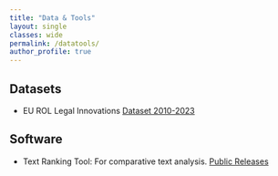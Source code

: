 ```yaml
---
title: "Data & Tools"
layout: single
classes: wide
permalink: /datatools/
author_profile: true
---
```


## Datasets

- EU ROL Legal Innovations [Dataset 2010-2023](https://doi.org/10.6084/m9.figshare.25595496.v2)

## Software

- Text Ranking Tool: For comparative text analysis. [Public Releases](https://github.com/mauriciomm7/text_ranking_tool/releases)
